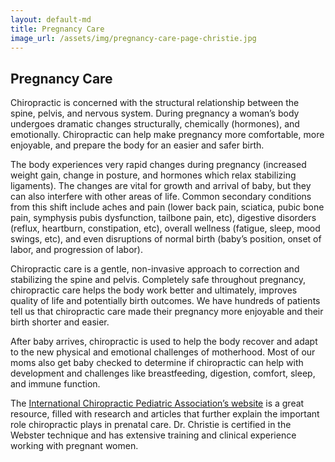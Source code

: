 ```yaml
---
layout: default-md
title: Pregnancy Care
image_url: /assets/img/pregnancy-care-page-christie.jpg
---
```


## Pregnancy Care

Chiropractic is concerned with the structural relationship between the spine, pelvis, and nervous system. During pregnancy a woman’s body undergoes dramatic changes structurally, chemically (hormones), and emotionally.  Chiropractic can help make pregnancy more comfortable, more enjoyable, and prepare the body for an easier and safer birth. 

The body experiences very rapid changes during pregnancy (increased weight gain, change in posture, and hormones which relax stabilizing ligaments).  The changes are vital for growth and arrival of baby, but they can also interfere with other areas of life.  Common secondary conditions from this shift include aches  and pain (lower back pain, sciatica, pubic bone pain, symphysis pubis dysfunction, tailbone pain, etc), digestive disorders (reflux, heartburn, constipation, etc), overall wellness (fatigue, sleep, mood swings, etc), and even disruptions of normal birth (baby’s position, onset of labor, and progression of labor). 

Chiropractic care is a gentle, non-invasive approach to correction and stabilizing the spine and pelvis.  Completely safe throughout pregnancy, chiropractic care helps the body work better and ultimately, improves quality of life and potentially birth outcomes.  We have hundreds of patients tell us that chiropractic care made their pregnancy more enjoyable and their birth shorter and easier.  

After baby arrives, chiropractic is used to help the body recover and adapt to the new physical and emotional challenges of motherhood.  Most of our moms also get baby checked to determine if chiropractic can help with development and challenges like breastfeeding, digestion, comfort, sleep, and immune function. 

The [International Chiropractic Pediatric Association’s website](http://www.icpa4kids.com/) is a great resource, filled with research and articles that further explain the important role chiropractic plays in prenatal care.  Dr. Christie is certified in the Webster technique and has extensive training and clinical experience working with pregnant women.  
